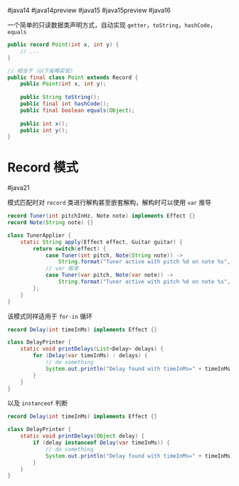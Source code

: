 #java14 #java14preview #java15 #java15preview #java16 

一个简单的只读数据类声明方式，自动实现 `getter`，`toString`，`hashCode`，`equals`

```java
public record Point(int x, int y) {
    // ...
}

// 相当于（以下省略实现）
public final class Point extends Record {
    public Point(int x, int y);
  
    public String toString();
    public final int hashCode();
    public final boolean equals(Object);
  
    public int x();
    public int y();
}
```
# Record 模式
#java21 

模式匹配时对 `record` 类进行解构甚至嵌套解构，解构时可以使用 `var` 推导

```java
record Tuner(int pitchInHz, Note note) implements Effect {}
record Note(String note) {}

class TunerApplier {
    static String apply(Effect effect, Guitar guitar) {
        return switch(effect) {
            case Tuner(int pitch, Note(String note)) -> 
                String.format("Tuner active with pitch %d on note %s", pitch, note);
            // var 版本
            case Tuner(var pitch, Note(var note)) -> 
                String.format("Tuner active with pitch %d on note %s", pitch, note);
        };
    }
}
```

该模式同样适用于 `for-in` 循环

```java
record Delay(int timeInMs) implements Effect {}

class DelayPrinter {
    static void printDelays(List<Delay> delays) {
        for (Delay(var timeInMs) : delays) {
            // do something
            System.out.println("Delay found with timeInMs=" + timeInMs);
        }
    }
}
```

以及 `instanceof` 判断

```java
record Delay(int timeInMs) implements Effect {}

class DelayPrinter {
    static void printDelays(Object delay) {
        if (delay instanceof Delay(var timeInMs)) {
            // do something
            System.out.println("Delay found with timeInMs=" + timeInMs);
        }
    }
}
```
